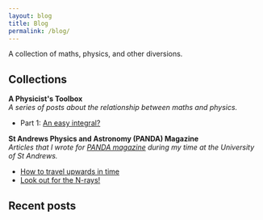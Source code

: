 ```yaml
---
layout: blog
title: Blog
permalink: /blog/
---
```


A collection of maths, physics, and other diversions. 

## Collections
**A Physicist's Toolbox**  
*A series of posts about the relationship between maths and physics.*
- Part 1: [An easy integral?](/2021/07/08/an-easy-integral.html)

**St Andrews Physics and Astronomy (PANDA) Magazine**  
*Articles that I wrote for [PANDA magazine](https://pandamagazine.wp.st-andrews.ac.uk/) during my time at the University of St Andrews.*
- [How to travel upwards in time](/2021/01/16/how-to-travel-upwards-in-time.html)
- [Look out for the N-rays!](/2020/09/29/look-out-for-the-n-rays.html)

## Recent posts